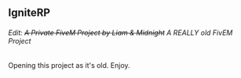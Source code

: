 ## IgniteRP
###### Edit: ~~A Private FiveM Project by Liam & Midnight~~ A REALLY old FivEM Project

Opening this project as it's old.
Enjoy.
